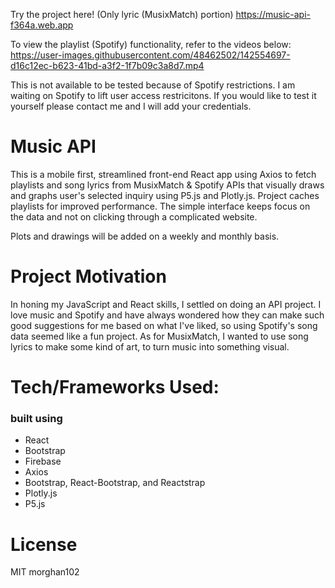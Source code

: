 <!-- music visualized - the concept
    user searches youtube for a song. the song/lyrics/words to the video is then represented in some visual way using d3
    - graphing relationship of words (cant remember which one that was)
    - word cloud
    - regional words? on a map, see where certain words are used most frequently (would need another api)
    - some pretty art that's made from it somehow? p5.js would work  think. this videos would have it https://www.youtube.com/playlist?list=PLRqwX-V7Uu6YxDKpFzf_2D84p0cyk4T7X
                            this one too https://www.youtube.com/playlist?list=PLRqwX-V7Uu6a343yZ_JcPzIric4SOGqMZ
-->

<!-- using react
    when user senter the app, see bar to search video/song on youtube, it pops up with the options, user selects one.
    next is dropdown of what they want to see using the words of the video
-->

<!-- and add the kanye rest api as a fun addition -->

Try the project here! (Only lyric (MusixMatch) portion)
https://music-api-f364a.web.app

To view the playlist (Spotify) functionality, refer to the videos below:
https://user-images.githubusercontent.com/48462502/142554697-d16c12ec-b623-41bd-a3f2-1f7b09c3a8d7.mp4



This is not available to be tested because of Spotify restrictions. I am waiting on Spotify to lift user access restricitons. If you would like to test it yourself please contact me and I will add your credentials.

# Music API
This is a mobile first, streamlined front-end React app using Axios to fetch playlists and song lyrics from MusixMatch & Spotify APIs that visually draws and graphs user's selected inquiry using P5.js and Plotly.js. Project caches playlists for improved performance. The simple interface keeps focus on the data and not on clicking through a complicated website.

Plots and drawings will be added on a weekly and monthly basis.

# Project Motivation
In honing my JavaScript and React skills, I settled on doing an API project. I love music and Spotify and have always wondered how they can make such good suggestions for me based on what I've liked, so using Spotify's song data seemed like a fun project. As for MusixMatch, I wanted to use song lyrics to make some kind of art, to turn music into something visual.

# Tech/Frameworks Used:
### built using
- React
- Bootstrap
- Firebase
- Axios
- Bootstrap, React-Bootstrap, and Reactstrap
- Plotly.js
- P5.js

# License
MIT morghan102








<!-- ### `yarn test`

Launches the test runner in the interactive watch mode.\
See the section about [running tests](https://facebook.github.io/create-react-app/docs/running-tests) for more information.

### `yarn build`

Builds the app for production to the `build` folder.\
It correctly bundles React in production mode and optimizes the build for the best performance.

The build is minified and the filenames include the hashes.\
Your app is ready to be deployed!

See the section about [deployment](https://facebook.github.io/create-react-app/docs/deployment) for more information.

### `yarn eject`

**Note: this is a one-way operation. Once you `eject`, you can’t go back!**

If you aren’t satisfied with the build tool and configuration choices, you can `eject` at any time. This command will remove the single build dependency from your project.

Instead, it will copy all the configuration files and the transitive dependencies (webpack, Babel, ESLint, etc) right into your project so you have full control over them. All of the commands except `eject` will still work, but they will point to the copied scripts so you can tweak them. At this point you’re on your own.

You don’t have to ever use `eject`. The curated feature set is suitable for small and middle deployments, and you shouldn’t feel obligated to use this feature. However we understand that this tool wouldn’t be useful if you couldn’t customize it when you are ready for it.

## Learn More

You can learn more in the [Create React App documentation](https://facebook.github.io/create-react-app/docs/getting-started).

To learn React, check out the [React documentation](https://reactjs.org/).

### Code Splitting

This section has moved here: [https://facebook.github.io/create-react-app/docs/code-splitting](https://facebook.github.io/create-react-app/docs/code-splitting)

### Analyzing the Bundle Size

This section has moved here: [https://facebook.github.io/create-react-app/docs/analyzing-the-bundle-size](https://facebook.github.io/create-react-app/docs/analyzing-the-bundle-size)

### Making a Progressive Web App

This section has moved here: [https://facebook.github.io/create-react-app/docs/making-a-progressive-web-app](https://facebook.github.io/create-react-app/docs/making-a-progressive-web-app)

### Advanced Configuration

This section has moved here: [https://facebook.github.io/create-react-app/docs/advanced-configuration](https://facebook.github.io/create-react-app/docs/advanced-configuration)

### Deployment

This section has moved here: [https://facebook.github.io/create-react-app/docs/deployment](https://facebook.github.io/create-react-app/docs/deployment)

### `yarn build` fails to minify

This section has moved here: [https://facebook.github.io/create-react-app/docs/troubleshooting#npm-run-build-fails-to-minify](https://facebook.github.io/create-react-app/docs/troubleshooting#npm-run-build-fails-to-minify) -->
